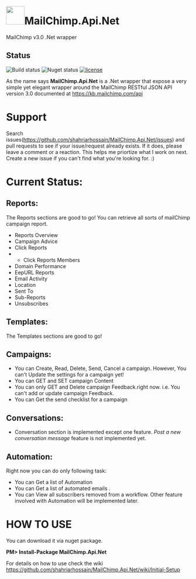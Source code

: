 # <img src="https://learnwithshahriar.files.wordpress.com/2015/11/mailchimp-api-net.png" width="50" height="50" />MailChimp.Api.Net
MailChimp v3.0 .Net wrapper

## Status

![Build status](https://img.shields.io/badge/Build-Passing-brightgreen.svg)
![Nuget status](https://img.shields.io/badge/nuget-v1.2.0.7-blue.svg)
[![license](https://img.shields.io/github/license/mashape/apistatus.svg?maxAge=2592000)]()


As the name says **MailChimp.Api.Net** is a .Net wrapper that expose a very simple yet elegant wrapper around the MailChimp RESTful JSON API version 3.0 documented at https://kb.mailchimp.com/api 

Support
=====
Search issues(https://github.com/shahriarhossain/MailChimp.Api.Net/issues) and pull requests to see if your issue/request already exists. If it does, please leave a comment or a reaction. This helps me priortize what I work on next. Create a new issue if you can't find what you're looking for. :)

Current Status:
====
Reports:
---
The Reports sections are good to go!  You  can retrieve all sorts of mailChimp campaign report. 

- Reports Overview
- Campaign Advice
- Click Reports
- - Click Reports Members
- Domain Performance
- EepURL Reports
- Email Activity
- Location
- Sent To
- Sub-Reports
- Unsubscribes

Templates:
---
The Templates sections are good to go! 

Campaigns: 
---
- You can Create, Read, Delete, Send, Cancel a campaign. However, You can't Update the settings for a campaign yet!
- You can GET and SET campaign Content
- You can only GET and Delete campaign Feedback.right now. i.e. You can't add or update campaign Feedback.
- You can Get the send checklist for a campaign

Conversations:
---
- Conversation section is implemented except one feature. *Post a new conversation message* feature is not implemented yet.

Automation:
---
Right now you can do only following task: 
- You can Get a list of Automation
- You can Get a list of automated emails .
- You can View all subscribers removed from a workflow. 
Other feature involved with Automation will be implemented later.

HOW TO USE
===
You can download it via nuget package.

**PM> Install-Package MailChimp.Api.Net**

For details on how to use check the wiki https://github.com/shahriarhossain/MailChimp.Api.Net/wiki/Initial-Setup

